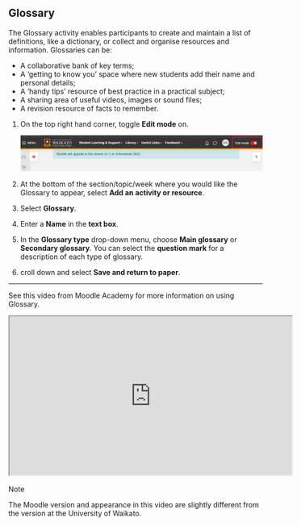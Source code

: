 ## Glossary

The Glossary activity enables participants to create and maintain a list of definitions, like a dictionary, or collect and organise resources and information. Glossaries can be:

- A collaborative bank of key terms;
- A ‘getting to know you’ space where new students add their name and personal details;
- A ‘handy tips’ resource of best practice in a practical subject;
- A sharing area of useful videos, images or sound files;
- A revision resource of facts to remember.

1. On the top right hand corner, toggle **Edit mode** on.
   
   ![](images/Edit-mood.png)
   
2. At the bottom of the section/topic/week where you would like the Glossary to appear, select **Add an activity or resource**.
3. Select **Glossary**.
4. Enter a **Name** in the **text box**.
5. In the **Glossary type** drop-down menu, choose **Main glossary** or **Secondary glossary**. You can select the **question mark** for a description of each type of glossary.
6. croll down and select **Save and return to paper**.

---

See this video from Moodle Academy for more information on using Glossary.

<div class="video-container-4by3"><iframe width="560" height="315" src="https://www.youtube.com/embed/_6ckd1JCDIQ?si=pBDk8dHuLQjqY5mO"></iframe></div>

>[!NOTE]
>The Moodle version and appearance in this video are slightly different from the version at the University of Waikato.
